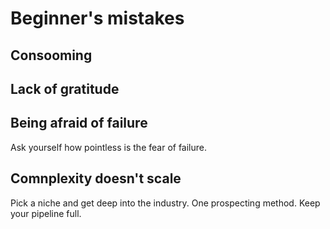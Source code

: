 #  Beginner's mistakes
## Consooming
## Lack of gratitude
## Being afraid of failure
Ask yourself how pointless is the fear of failure.
## Comnplexity doesn't scale
Pick a niche and get deep into the industry.
One prospecting method.
Keep your pipeline full.